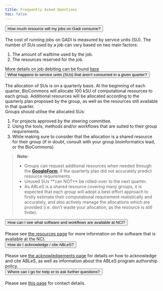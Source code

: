 ```yaml
---
title: Frequently Asked Questions 
toc: false
---
```


 <div class="accordion" id="accordion-faq">
      <div class="accordion-item">
        <h2 class="accordion-header" id="heading-faq-1" style="margin-top:0rem">
          <button class="accordion-button collapsed" type="button" data-bs-toggle="collapse" data-bs-target="#collapse-faq-1" aria-expanded="false" aria-controls="collapse-faq-1">
            How much resource will my jobs on Gadi consume?
          </button>
        </h2>
        <div id="collapse-faq-1" class="accordion-collapse collapse" aria-labelledby="heading-faq-1" data-bs-parent="#accordion-faq">
          <div class="accordion-body">
            The cost of running jobs on GADI is measured by service units (SU). The number of SUs used by a job can vary based on two main factors:
            <ol>
                <li>The amount of walltime used by the job.</li>
                <li>The resources reserved for the job.</li>
            </ol>
            More details on job debiting can be found <a href="https://opus.nci.org.au/display/Help/2.+Compute+Grant+and+Job+Debiting">here</a>
          </div>
        </div>
      </div>
      <div class="accordion-item">
        <h2 class="accordion-header" id="heading-faq-2" style="margin-top:0rem">
          <button class="accordion-button collapsed" type="button" data-bs-toggle="collapse" data-bs-target="#collapse-faq-2" aria-expanded="false" aria-controls="collapse-faq-2">
            What happens to service units (SUs) that aren’t consumed in a given quarter?
          </button>
        </h2>
        <div id="collapse-faq-2" class="accordion-collapse collapse" aria-labelledby="heading-faq-2" data-bs-parent="#accordion-faq">
          <div class="accordion-body">
            The allocation of SUs is on a quarterly basis. At the beginning of each quarter, BioCommons will allocate 100 kSU of computational resources to each group. Additional resources will be allocated according to the quarterly plan proposed by the group, as well as the resources still available in that quarter.
            <br/>Groups should utilise the allocated SUs:
            <ol>
                <li>For projects approved by the steering committee.</li>
                <li>Using the tools, methods and/or workflows that are suited to their group requirements.</li>
                <li>While making sure to consider that the allocation is a shared resource for their group (if in doubt, consult with your group bioinformatics lead, or the BioCommons)</li>
            </ol>
            <blockquote>
                <strong>Note:</strong>
                <ul>
                    <li>Groups can request additional resources when needed through the <a href="https://docs.google.com/forms/d/e/1FAIpQLSe_zrqiE7QSh1FFlmzMxFV6F_u5G-4dnAJ1H7vpN6kkkATyww/viewform?usp=header"><strong>GoogleForm</strong></a>, if the quarterly plan did not accurately predict resource requirements.</li>
                    <li>Unused SUs **can NOT** be rolled-over to the next quarter. </li>
                    <li>As ABLeS is a shared resource covering many groups, it is expected that each group will adopt a best-effort approach to firstly estimate their computational requirement realistically and accurately, and also actively manage the allocations which are provided (i.e. don’t waste your allocation, as the resource is still finite). </li>
                </ul>
                </blockquote>
          </div>
        </div>
      </div>
        <div class="accordion-item">
                <h2 class="accordion-header" id="heading-faq-3" style="margin-top:0rem">
                  <button class="accordion-button collapsed" type="button" data-bs-toggle="collapse" data-bs-target="#collapse-faq-3" aria-expanded="false" aria-controls="collapse-faq-3">
                    How can I see what software and workflows are available at NCI?
                  </button>
                </h2>
                <div id="collapse-faq-3" class="accordion-collapse collapse" aria-labelledby="heading-faq-3" data-bs-parent="#accordion-faq">
                  <div class="accordion-body">
                   Please see <a href="/ables/resources">the resources page</a> for more information on the software that is available at the NCI.
                  </div>
                </div>
              </div>
        <div class="accordion-item">
                <h2 class="accordion-header" id="heading-faq-4" style="margin-top:0rem">
                  <button class="accordion-button collapsed" type="button" data-bs-toggle="collapse" data-bs-target="#collapse-faq-4" aria-expanded="false" aria-controls="collapse-faq-4">
                    How do I acknowledge / cite ABLeS?
                  </button>
                </h2>
                <div id="collapse-faq-4" class="accordion-collapse collapse" aria-labelledby="heading-faq-4" data-bs-parent="#accordion-faq">
                  <div class="accordion-body">
                   Please see <a href="/ables/acknowledgements">the acknowledgements page</a> for details on how to acknowledge and cite ABLeS, as well as information about the ABLeS program authorship policy.
                  </div>
                </div>
              </div>
        <div class="accordion-item">
                <h2 class="accordion-header" id="heading-faq-5" style="margin-top:0rem">
                  <button class="accordion-button collapsed" type="button" data-bs-toggle="collapse" data-bs-target="#collapse-faq-5" aria-expanded="false" aria-controls="collapse-faq-5">
                    Where can I go for help or to ask further questions?
                  </button>
                </h2>
                <div id="collapse-faq-5" class="accordion-collapse collapse" aria-labelledby="heading-faq-5" data-bs-parent="#accordion-faq">
                  <div class="accordion-body">
                   Please see <a href="/ables/contact-us">this page</a> for contact details.
                  </div>
                </div>
              </div>
        </div>
